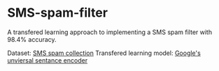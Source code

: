 # SMS-spam-filter
A transfered learning approach to implementing a SMS spam filter with 98.4% accuracy.

Dataset: [SMS spam collection](https://archive.ics.uci.edu/dataset/228/sms+spam+collection)
Transfered learning model: [Google's unviersal sentance encoder](https://www.kaggle.com/models/google/universal-sentence-encoder/tensorFlow2/universal-sentence-encoder/2?)
